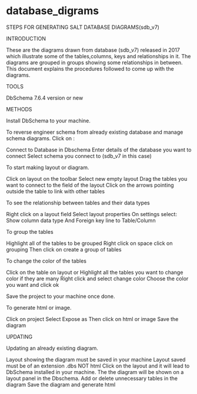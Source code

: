 # database_digrams
STEPS FOR GENERATING SALT DATABASE DIAGRAMS(sdb_v7)

INTRODUCTION

These are the diagrams drawn from database (sdb_v7) released in 2017 which illustrate some of the tables,columns, keys and relationships in it. The diagrams are grouped in groups showing some relationships in between. This document explains the procedures followed to come up with the diagrams.


TOOLS

DbSchema 7.6.4 version or new

METHODS

Install DbSchema to your machine.

To reverse engineer schema from already existing database and manage schema diagrams.
Click on :

Connect to Database in Dbschema 
Enter details of the database you want to connect 
Select schema you connect to (sdb_v7 in this case)

To start making layout or diagram.

Click on layout on the toolbar
Select new empty layout
Drag the tables you want to connect to the field of the layout
Click on the arrows pointing outside the table to link with other tables

To see the relationship between tables and their data types

Right click on a layout field
Select layout properties
On settings select:
Show column data type
And Foreign key line to Table/Column

To group the tables

Highlight all of the tables to be grouped
Right click on space
click on grouping
 Then click on create a group of tables 

To change the color of the tables

Click on the table on layout or Highlight all the tables you want to change color if they are many
Right click and select change color
Choose the color you want and click ok

Save the project to your machine once done.

To generate html or image.

Click on project
Select Expose as
Then click on html or image
Save the diagram

UPDATING 

Updating an already existing diagram.

Layout showing the diagram must be saved in your machine
Layout saved must be of an extension .dbs NOT html
Click on the layout and it will lead to DbSchema installed in your machine.
The the diagram will be shown on a layout panel in the Dbschema.
Add or delete unnecessary tables in the diagram 
Save the diagram and generate html 

